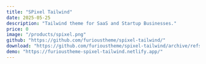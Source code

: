 ```yaml
---
title: "SPixel Tailwind"
date: 2025-05-25
description: "Tailwind theme for SaaS and Startup Businesses."
price: 0
image: "/products/spixel.png"
github: "https://github.com/furioustheme/spixel-tailwind/"
download: "https://github.com/furioustheme/spixel-tailwind/archive/refs/heads/main.zip"
demo: "https://furioustheme-spixel-tailwind.netlify.app/"
---
```

